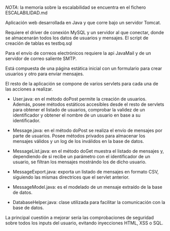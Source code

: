 *NOTA*: la memoria sobre la escalabilidad se encuentra en el fichero ESCALABILIDAD.md

Aplicación web desarrollada en Java y que corre bajo un servidor Tomcat.

Requiere el driver de conexión MySQL y un servidor al que conectar, donde se almacenarán todos los datos de usuarios y mensajes. El script de creación de tablas es testbq.sql

Para el envío de correos electrónicos requiere la api JavaMail y de un servidor de correo saliente SMTP.

Está compuesta de una página estática inicial con un formulario para crear usuarios y otro para enviar mensajes.

El resto de la aplicación se compone de varios servlets para cada una de las acciones a realizar.

- User.java: en el método doPost permite la creación de usuarios. Además, posee métodos estáticos accesibles desde el resto de servlets para obtener el listado de usuarios, comprobar la validez de un identificador y obtener el nombre de un usuario en base a su identificador.

- Message.java: en el método doPost se realiza el envío de mensajes por parte de usuarios. Posee métodos privados para almacenar los mensajes válidos y un log de los inválidos en la base de datos.

- MessageList.java: en el método doGet muestra el listado de mensajes y, dependiendo de si recibe un parámetro con el identificador de un usuario, se filtran los mensajes mostrándo los de dicho usuario.

- MessageExport.java: exporta un listado de mensajes en formato CSV, siguiendo las mismas directrices que el servlet anterior.

- MessageModel.java: es el modelado de un mensaje extraído de la base de datos.

- DatabaseHelper.java: clase utilizada para facilitar la comunicación con la base de datos.

La principal cuestión a mejorar sería las comprobaciones de seguridad sobre todos los inputs del usuario, evitando inyecciones HTML, XSS o SQL.